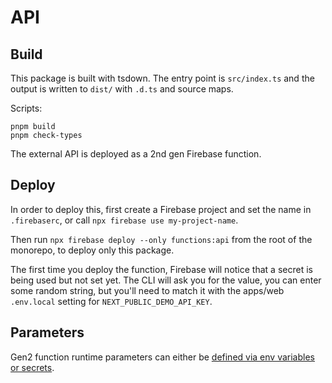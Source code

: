 # API
## Build

This package is built with tsdown. The entry point is `src/index.ts` and the output is written to `dist/` with `.d.ts` and source maps.

Scripts:

```
pnpm build
pnpm check-types
```


The external API is deployed as a 2nd gen Firebase function.

## Deploy

In order to deploy this, first create a Firebase project and set the name in `.firebaserc`, or call `npx firebase use my-project-name`.

Then run `npx firebase deploy --only functions:api` from the root of the monorepo, to deploy only this package.

The first time you deploy the function, Firebase will notice that a secret is being used but not set yet. The CLI will ask you for the value, you can enter some random string, but you'll need to match it with the apps/web `.env.local` setting for `NEXT_PUBLIC_DEMO_API_KEY`.

## Parameters

Gen2 function runtime parameters can either be [defined via env variables or secrets](https://firebase.google.com/docs/functions/config-env?gen=2nd#params).
